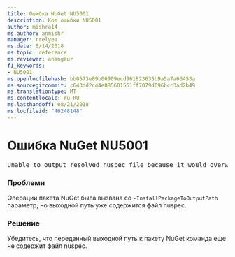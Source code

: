 ```yaml
---
title: Ошибка NuGet NU5001
description: Код ошибки NU5001
author: mishra14
ms.author: anmishr
manager: rrelyea
ms.date: 8/14/2018
ms.topic: reference
ms.reviewer: anangaur
f1_keywords:
- NU5001
ms.openlocfilehash: bb0573e09b06909ecd961823635b9a5a7a66453a
ms.sourcegitcommit: c643dd2c44e085601551ff7079d696bcc3ad2b49
ms.translationtype: MT
ms.contentlocale: ru-RU
ms.lasthandoff: 08/21/2018
ms.locfileid: "40248148"
---
```

# <a name="nuget-error-nu5001"></a>Ошибка NuGet NU5001
<pre>Unable to output resolved nuspec file because it would overwrite the original at 'F:\project\project.nuspec'.</pre>

### <a name="issue"></a>Проблеми

Операции пакета NuGet была вызвана со `-InstallPackageToOutputPath` параметр, но выходной путь уже содержится файл nuspec.


### <a name="solution"></a>Решение

Убедитесь, что переданный выходной путь к пакету NuGet команда еще не содержит файл nuspec.


